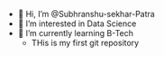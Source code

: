 - 👋 Hi, I’m @Subhranshu-sekhar-Patra
- 👀 I’m interested in Data Science
- 🌱 I’m currently learning B-Tech 
  - THis is my first git repository

<!---
Subhranshu-sekhar-Patra/Subhranshu-sekhar-Patra is a ✨ special ✨ repository because its `README.md` (this file) appears on your GitHub profile.
You can click the Preview link to take a look at your changes.
--->
